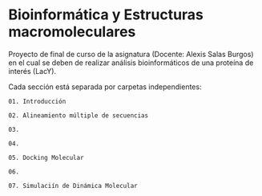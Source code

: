 # Bioinformática y Estructuras macromoleculares

Proyecto de final de curso de la asignatura (Docente: Alexis Salas Burgos) en el cual se deben de
realizar análisis bioinformáticos de una proteína de interés (LacY).

Cada sección está separada por carpetas independientes:
   
    01. Introducción
   
    02. Alineamiento múltiple de secuencias
   
    03.
   
    04.
   
    05. Docking Molecular
   
    06.
   
    07. Simulaciín de Dinámica Molecular